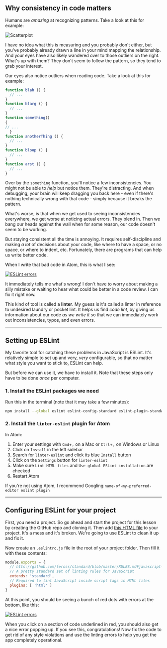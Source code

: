 ## Why consistency in code matters

Humans are _amazing_ at recognizing patterns. Take a look at this for example:

![Scatterplot](http://homer.salk.edu/homer/ngs/scatterLog.png)

I have no idea what this is measuring and you probably don't either, but you've probably already drawn a line in your mind mapping the relationship. And your eyes have also likely wandered over to those outliers on the right. What's up with them? They don't seem to follow the pattern, so they tend to grab your interest.

Our eyes also notice outliers when reading code. Take a look at this for example:

``` js
function blah () {
  // ...
}
function blarg () {
  // ...
}
function something()
{
// ...
  }
function anotherThing () {
  // ...
}
function bloop () {
  // ...
}
function arst () {
  // ...
}
```

Over by the `something` function, you'll notice a few inconsistencies. You might not be able to _help_ but notice them. They're distracting. And when debugging, your brain will keep dragging you back here - even if there's nothing technically wrong with that code - simply because it breaks the pattern.

What's worse, is that when we get used to seeing inconsistencies everywhere, we get worse at noticing actual errors. They blend in. Then we bang our heads against the wall when for some reason, our code doesn't seem to be working.

But staying consistent all the time is annoying. It requires self-discipline and making _a lot_ of decisions about your code, like where to have a space, or no space, or where to indent, etc. Fortunately, there are programs that can help us write better code.

When I write that bad code in Atom, this is what I see:

[![ESLint errors](http://i.imgur.com/aFCrqp5.png)](http://i.imgur.com/aFCrqp5.png)

It immediately tells me what's wrong! I don't have to worry about making a silly mistake or waiting to hear what could be better in a code review. I can fix it right now.

This kind of tool is called a __linter__. My guess is it's called a linter in reference to undesired laundry or pocket lint. It helps us find _code lint_, by giving us information about our code _as we write it_ so that we can immediately work out inconsistencies, typos, and even errors.

---

## Setting up ESLint

My favorite tool for catching these problems in JavaScript is ESLint. It's relatively simple to set up and very, _very_ configurable, so that no matter what style you want to stick to, ESLint can help.

But before we can use it, we have to install it. Note that these steps only have to be done _once_ per computer.

### 1. Install the ESLint packages we need

Run this in the terminal (note that it may take a few minutes):

``` sh
npm install --global eslint eslint-config-standard eslint-plugin-standard eslint-plugin-promise eslint-plugin-html
```

### 2. Install the `linter-eslint` plugin for Atom

In Atom:

1. Enter your settings with `Cmd`+`,` on a Mac or `Ctrl`+`,` on Windows or Linux
2. Click on `Install` in the left sidebar
3. Search for `linter-eslint` and click its blue `Install` button
4. Click on the `Settings` button for `linter-eslint`
5. Make sure `Lint HTML files` and `Use global ESLint installation` are checked
6. Restart Atom

If you're not using Atom, I recommend Googling `name-of-my-preferred-editor eslint plugin`

---

## Configuring ESLint for your project

First, you need a project. So go ahead and start the project for this lesson by creating the GitHub repo and cloning it. Then add [this HTML file](https://gist.github.com/chrisvfritz/934c7cef66c524c185fed50c5b3f47c1) to your project. It's a mess and it's broken. We're going to use ESLint to clean it up and fix it.

Now create an `.eslintrc.js` file in the root of your project folder. Then fill it with these contents:

``` js
module.exports = {
  // htts://github.com/feross/standard/blob/master/RULES.md#javascript-standard-style
  // A pretty standard set of linting rules for JavaScript
  extends: 'standard',
  // Required to lint JavaScript inside script tags in HTML files
  plugins: [ 'html' ]
}
```

At this point, you should be seeing a bunch of red dots with errors at the bottom, like this:

[![ESLint errors](http://i.imgur.com/QQCbJbZ.png)](http://i.imgur.com/QQCbJbZ.png)

When you click on a section of code underlined in red, you should also get a nice error popping up. If you see this, congratulations! Now fix the code to get rid of any style violations and use the linting errors to help you get the app completely operational.
